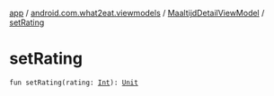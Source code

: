 [app](../../index.md) / [android.com.what2eat.viewmodels](../index.md) / [MaaltijdDetailViewModel](index.md) / [setRating](./set-rating.md)

# setRating

`fun setRating(rating: `[`Int`](https://kotlinlang.org/api/latest/jvm/stdlib/kotlin/-int/index.html)`): `[`Unit`](https://kotlinlang.org/api/latest/jvm/stdlib/kotlin/-unit/index.html)